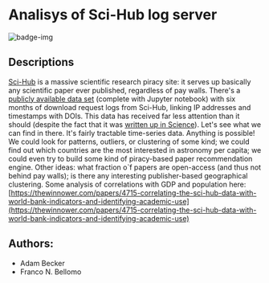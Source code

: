 # Analisys of Sci-Hub log server

![badge-img](https://img.shields.io/badge/Made%20at-%23AstroHackWeek-8063d5.svg?style=flat)

## Descriptions
[Sci-Hub](http://sci-hub.cc/) is a massive scientific research piracy site: it serves up basically any scientific paper ever published, regardless of pay walls. There's a [publicly available data set](http://datadryad.org/resource/doi:10.5061/dryad.q447c) (complete with Jupyter notebook) with six months of download request logs from Sci-Hub, linking IP addresses and timestamps with DOIs. This data has received far less attention than it should (despite the fact that it was [written up in Science](http://www.sciencemag.org/news/2016/04/whos-downloading-pirated-papers-everyone)). Let's see what we can find in there. It's fairly tractable time-series data. Anything is possible! We could look for patterns, outliers, or clustering of some kind; we could find out which countries are the most interested in astronomy per capita; we could even try to build some kind of piracy-based paper recommendation engine. Other ideas: what fraction o`f papers are open-access (and thus not behind pay walls); is there any interesting publisher-based geographical clustering.  Some analysis of correlations with GDP and population here: [https://thewinnower.com/papers/4715-correlating-the-sci-hub-data-with-world-bank-indicators-and-identifying-academic-use](https://thewinnower.com/papers/4715-correlating-the-sci-hub-data-with-world-bank-indicators-and-identifying-academic-use)

## Authors:
* Adam Becker
* Franco N. Bellomo
